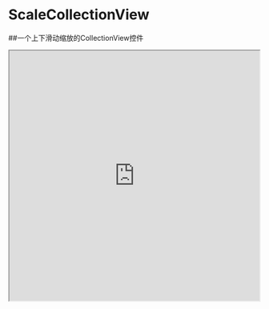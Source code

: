 # ScaleCollectionView
##一个上下滑动缩放的CollectionView控件
<iframe height=500 width=500 src="https://github.com/Calvix-Xu/ScaleCollectionView/blob/master/ScaleCollectionView/gif/1.gif?raw=true"> <br/>
##平台要求
ios >= 8.0

##安装方法 CocoaPods    <br/> 
`pod 'ScaleCollectionView', '~> 1.0.5'`
